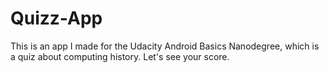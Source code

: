 # Quizz-App
This is an app I made for the Udacity Android Basics Nanodegree, which is a quiz about computing history. Let's see your score.
